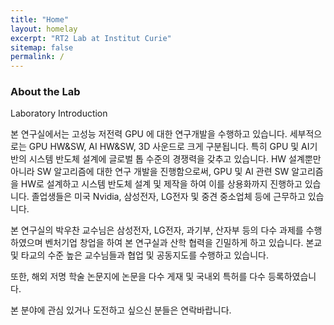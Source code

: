 ```yaml
---
title: "Home"
layout: homelay
excerpt: "RT2 Lab at Institut Curie"
sitemap: false
permalink: /
---
```


### About the Lab

Laboratory Introduction

본 연구실에서는 고성능 저전력 GPU 에 대한 연구개발을 수행하고 있습니다. 세부적으로는 GPU HW&SW, AI HW&SW, 3D 사운드로 크게 구분됩니다. 특히 GPU 및 AI기반의 시스템 반도체 설계에 글로벌 톱 수준의 경쟁력을 갖추고 있습니다. HW 설계뿐만 아니라 SW 알고리즘에 대한 연구 개발을 진행함으로써, GPU 및 AI 관련 SW 알고리즘을 HW로 설계하고 시스템 반도체 설계 및 제작을 하여 이를 상용화까지 진행하고 있습니다. 졸업생들은 미국 Nvidia, 삼성전자, LG전자 및 중견 중소업체 등에 근무하고 있습니다. 

본 연구실의 박우찬 교수님은 삼성전자, LG전자, 과기부, 산자부 등의 다수 과제를 수행하였으며 벤처기업 창업을 하여 본 연구실과 산학 협력을 긴밀하게 하고 있습니다. 본교 및 타교의 수준 높은 교수님들과 협업 및 공동지도를 수행하고 있습니다.

또한, 해외 저명 학술 논문지에 논문을 다수 게재 및 국내외 특허를 다수 등록하였습니다.

본 분야에 관심 있거나 도전하고 싶으신 분들은 연락바랍니다.
